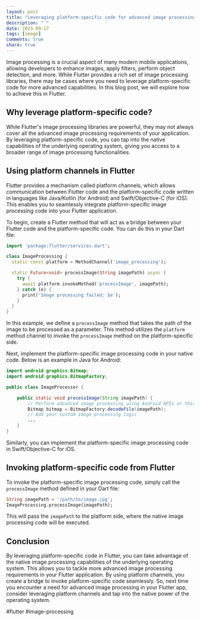 ```yaml
---
layout: post
title: "Leveraging platform-specific code for advanced image processing in Flutter."
description: " "
date: 2023-09-17
tags: [image]
comments: true
share: true
---
```


Image processing is a crucial aspect of many modern mobile applications, allowing developers to enhance images, apply filters, perform object detection, and more. While Flutter provides a rich set of image processing libraries, there may be cases where you need to leverage platform-specific code for more advanced capabilities. In this blog post, we will explore how to achieve this in Flutter.

## Why leverage platform-specific code?

While Flutter's image processing libraries are powerful, they may not always cover all the advanced image processing requirements of your application. By leveraging platform-specific code, you can tap into the native capabilities of the underlying operating system, giving you access to a broader range of image processing functionalities.

## Using platform channels in Flutter

Flutter provides a mechanism called platform channels, which allows communication between Flutter code and the platform-specific code written in languages like Java/Kotlin (for Android) and Swift/Objective-C (for iOS). This enables you to seamlessly integrate platform-specific image processing code into your Flutter application.

To begin, create a Flutter method that will act as a bridge between your Flutter code and the platform-specific code. You can do this in your Dart file:

```dart
import 'package:flutter/services.dart';

class ImageProcessing {
  static const platform = MethodChannel('image_processing');

  static Future<void> processImage(String imagePath) async {
    try {
      await platform.invokeMethod('processImage', imagePath);
    } catch (e) {
      print('Image processing failed: $e');
    }
  }
}
```

In this example, we define a `processImage` method that takes the path of the image to be processed as a parameter. This method utilizes the `platform` method channel to invoke the `processImage` method on the platform-specific side.

Next, implement the platform-specific image processing code in your native code. Below is an example in Java for Android:

```java
import android.graphics.Bitmap;
import android.graphics.BitmapFactory;

public class ImageProcessor {

    public static void processImage(String imagePath) {
        // Perform advanced image processing using Android APIs or third-party libraries
        Bitmap bitmap = BitmapFactory.decodeFile(imagePath);
        // Add your custom image processing logic
        ...
    }
}
```

Similarly, you can implement the platform-specific image processing code in Swift/Objective-C for iOS.

## Invoking platform-specific code from Flutter

To invoke the platform-specific image processing code, simply call the `processImage` method defined in your Dart file:

```dart
String imagePath = '/path/to/image.jpg';
ImageProcessing.processImage(imagePath);
```

This will pass the `imagePath` to the platform side, where the native image processing code will be executed.

## Conclusion

By leveraging platform-specific code in Flutter, you can take advantage of the native image processing capabilities of the underlying operating system. This allows you to tackle more advanced image processing requirements in your Flutter application. By using platform channels, you create a bridge to invoke platform-specific code seamlessly. So, next time you encounter a need for advanced image processing in your Flutter app, consider leveraging platform channels and tap into the native power of the operating system.

#flutter #image-processing